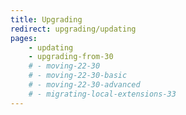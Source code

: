 ```yaml
---
title: Upgrading
redirect: upgrading/updating
pages:
    - updating
    - upgrading-from-30
    # - moving-22-30
    # - moving-22-30-basic
    # - moving-22-30-advanced
    # - migrating-local-extensions-33
---
```

